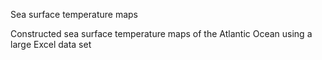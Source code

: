 Sea surface temperature maps

Constructed sea surface temperature maps of the Atlantic Ocean using a large Excel data set
